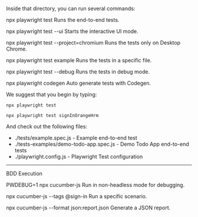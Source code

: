Inside that directory, you can run several commands:

  npx playwright test
    Runs the end-to-end tests.

  npx playwright test --ui
    Starts the interactive UI mode.

  npx playwright test --project=chromium
    Runs the tests only on Desktop Chrome.

  npx playwright test example
    Runs the tests in a specific file.

  npx playwright test --debug
    Runs the tests in debug mode.

  npx playwright codegen
    Auto generate tests with Codegen.


We suggest that you begin by typing:

    npx playwright test

    npx playwright test signInOrangeHrm 

And check out the following files:
  - ./tests/example.spec.js - Example end-to-end test
  - ./tests-examples/demo-todo-app.spec.js - Demo Todo App end-to-end tests
  - ./playwright.config.js - Playwright Test configuration

------------------

BDD Execution

  PWDEBUG=1 npx cucumber-js
    Run in non-headless mode for debugging.
  
  npx cucumber-js --tags @sign-in
    Run a specific scenario.

  npx cucumber-js --format json:report.json
    Generate a JSON report.
